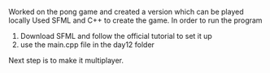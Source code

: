 Worked on the pong game and created a version which can be played locally
Used SFML and C++ to create the game.
In order to run the program
1) Download SFML and follow the official tutorial to set it up
2) use the main.cpp file in the day12 folder


Next step is to make it multiplayer.